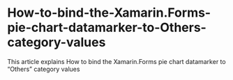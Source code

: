 # How-to-bind-the-Xamarin.Forms-pie-chart-datamarker-to-Others-category-values
This article explains How to bind the Xamarin.Forms pie chart datamarker to “Others” category values
